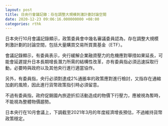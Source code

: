 ```yaml
---
layout: post
title: 日央行會議記錄：存在調整大規模刺激計劃討論空間
date: 2020-12-23 09:06:16.000000000 +08:00
categories: rthk
---
```


日本央行10月會議記錄顯示，政策委員會中幾名審議委員認為，存在調整大規模刺激計劃的討論空間，包括大量購買交易所買賣基金（ETF）。

會議記錄顯示，有委員表示，央行緩解企業融資壓力的危機應對舉措如果延長，可能會延遲提升日本長期增長潛力所需的結構性改革，亦有委員指必須迅速採取行動，必要時與政府以及其他央行進行適當協作。

另外，有委員指，央行必須對達成2%通脹率的政策應對進行檢討，又指存在通縮加劇的風險，因此進行貨幣政策指引時必須留意。

不過有委員指，政府促銷國內旅遊折扣活動造成的物價下行壓力，應被視為暫時，不能視為整體物價趨勢。

日本央行在10月會議上，下調截至2021年3月的年度經濟增長預估，不過維持貨幣政策穩定。
